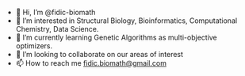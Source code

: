 - 👋 Hi, I’m @fidic-biomath
- 👀 I’m interested in Structural Biology, Bioinformatics, Computational Chemistry, Data Science.
- 🌱 I’m currently learning Genetic Algorithms as multi-objective optimizers.
- 💞️ I’m looking to collaborate on our areas of interest
- 📫 How to reach me fidic.biomath@gmail.com

<!---
fidic-biomath/fidic-biomath is a ✨ special ✨ repository because its `README.md` (this file) appears on your GitHub profile.
You can click the Preview link to take a look at your changes.
--->
